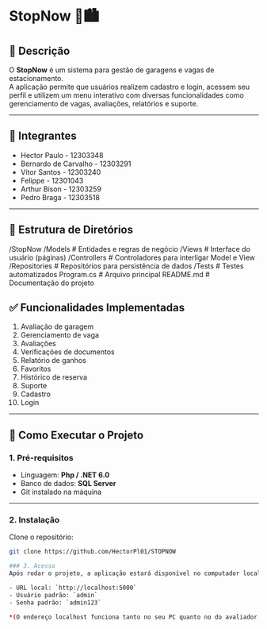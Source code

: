 # StopNow 🚗🏙️

## 📌 Descrição
O **StopNow** é um sistema para gestão de garagens e vagas de estacionamento.  
A aplicação permite que usuários realizem cadastro e login, acessem seu perfil e utilizem um menu interativo com diversas funcionalidades como gerenciamento de vagas, avaliações, relatórios e suporte.  

---

## 👥 Integrantes
- Hector Paulo - 12303348  
- Bernardo de Carvalho - 12303291  
- Vitor Santos - 12303240  
- Felippe - 12301043  
- Arthur Bison - 12303259  
- Pedro Braga - 12303518  

---

## 📂 Estrutura de Diretórios

/StopNow
/Models # Entidades e regras de negócio
/Views # Interface do usuário (páginas)
/Controllers # Controladores para interligar Model e View
/Repositories # Repositórios para persistência de dados
/Tests # Testes automatizados
Program.cs # Arquivo principal
README.md # Documentação do projeto

## ✅ Funcionalidades Implementadas
1. Avaliação de garagem  
2. Gerenciamento de vaga  
3. Avaliações  
4. Verificações de documentos  
5. Relatório de ganhos  
6. Favoritos  
7. Histórico de reserva  
8. Suporte  
9. Cadastro  
10. Login  

---

## 🚀 Como Executar o Projeto

### 1. Pré-requisitos
- Linguagem: **Php / .NET 6.0**  
- Banco de dados: **SQL Server** 
- Git instalado na máquina  

---

### 2. Instalação
Clone o repositório:
```bash
git clone https://github.com/HectorPl01/STOPNOW

### 3. Acesso
Após rodar o projeto, a aplicação estará disponível no computador local em:

- URL local: `http://localhost:5000`  
- Usuário padrão: `admin`  
- Senha padrão: `admin123`  

*(O endereço localhost funciona tanto no seu PC quanto no do avaliador, após a execução do projeto.)*

